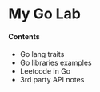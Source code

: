 # My Go Lab

#### Contents ####
* Go lang traits
* Go libraries examples
* Leetcode in Go
* 3rd party API notes